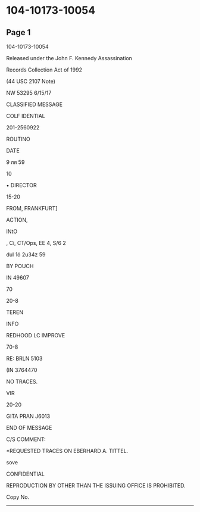 # 104-10173-10054

## Page 1

104-10173-10054

Released under the John F. Kennedy Assassination

Records Collection Act of 1992

(44 USC 2107 Note)

NW 53295 6/15/17

CLASSIFIED MESSAGE

COLF IDENTIAL

201-2560922

ROUTINO

DATE

9 ля 59

10

• DIRECTOR

15-20

FROM, FRANKFURT]

ACTION,

INtO

, Ci, CT/Ops, EE 4, S/6 2

dul 1ö 2u34z 59

BY POUCH

IN 49607

70

20-8

TEREN

INFO

REDHOOD LC IMPROVE

70-8

RE: BRLN 5103

(IN 3764470

NO TRACES.

VIR

20-20

GITA PRAN J6013

END OF MESSAGE

C/S COMMENT:

*REQUESTED TRACES ON EBERHARD A. TITTEL.

sove

CONFIDENTIAL

REPRODUCTION BY OTHER THAN THE ISSUING OFFICE IS PROHIBITED.

Copy No.

---

